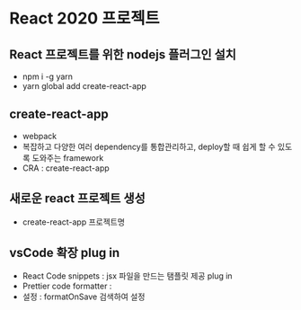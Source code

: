 # React 2020 프로젝트

## React 프로젝트를 위한 nodejs 플러그인 설치

- npm i -g yarn
- yarn global add create-react-app

## create-react-app

- webpack
- 복잡하고 다양한 여러 dependency를 통합관리하고, deploy할 때 쉽게 할 수 있도록 도와주는 framework
- CRA : create-react-app

## 새로운 react 프로젝트 생성

- create-react-app 프로젝트명

## vsCode 확장 plug in

- React Code snippets : jsx 파일을 만드는 탬플릿 제공 plug in
- Prettier code formatter :
- 설정 : formatOnSave 검색하여 설정
